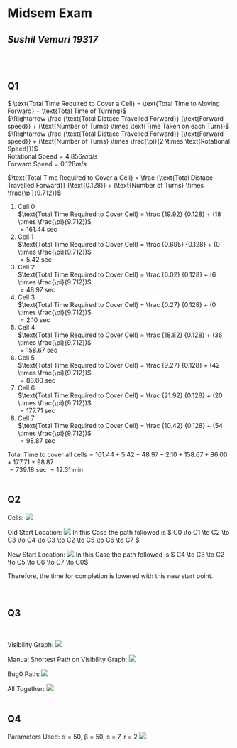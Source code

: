 # Midsem Exam
## *Sushil Vemuri 19317*
<br/>
<br/>

## Q1
$ \text{Total Time Required to Cover a Cell} =  \text{Total Time to Moving Forward} + \text{Total Time of Turning}$  
$\Rightarrow \frac {\text{Total Distace Travelled Forward}} {\text{Forward speed}} + (\text{Number of Turns} \times \text{Time Taken on each Turn})$  
$\Rightarrow \frac {\text{Total Distace Travelled Forward}} {\text{Forward speed}} + (\text{Number of Turns} \times \frac{\pi}{2 \times \text{Rotational Speed}})$  
$\text{Rotational Speed} = 4.856 rad/s$  
$\text{Forward Speed} = 0.128 m/s$  

$\text{Total Time Required to Cover a Cell} = \frac {\text{Total Distace Travelled Forward}} {\text{0.128}} + (\text{Number of Turns} \times \frac{\pi}{9.712})$
<br/>

1. Cell 0  
$\text{Total Time Required to Cover Cell} = \frac {19.92} {0.128} + (18 \times \frac{\pi}{9.712})$  
$= 161.44 \text{ sec}$
1. Cell 1  
$\text{Total Time Required to Cover Cell} = \frac {0.695} {0.128} + (0 \times \frac{\pi}{9.712})$  
$= 5.42\text{ sec}$
1. Cell 2  
$\text{Total Time Required to Cover Cell} = \frac {6.02} {0.128} + (6 \times \frac{\pi}{9.712})$  
$= 48.97\text{ sec}$
1. Cell 3  
$\text{Total Time Required to Cover Cell} = \frac {0.27} {0.128} + (0 \times \frac{\pi}{9.712})$  
$= 2.10\text{ sec}$
1. Cell 4  
$\text{Total Time Required to Cover Cell} = \frac {18.82} {0.128} + (36 \times \frac{\pi}{9.712})$  
$= 158.67\text{ sec}$
1. Cell 5  
$\text{Total Time Required to Cover Cell} = \frac {9.27} {0.128} + (42 \times \frac{\pi}{9.712})$  
$= 86.00\text{ sec}$
1. Cell 6  
$\text{Total Time Required to Cover Cell} = \frac {21.92} {0.128} + (20 \times \frac{\pi}{9.712})$  
$= 177.71\text{ sec}$
1. Cell 7  
$\text{Total Time Required to Cover Cell} = \frac {10.42} {0.128} + (54 \times \frac{\pi}{9.712})$  
$= 98.87\text{ sec}$  
  
$\text{Total Time to cover all cells} = 161.44+5.42+48.97+2.10+158.67+86.00+177.71+98.87$  
$= 739.18\text{ sec}$
$= 12.31\text{ min}$
</br>
</br>

## Q2
Cells:
![](imgs/q7_1.png)
</br>

Old Start Location:
![](imgs/ms_q2_1.png)
In this Case the path followed is  $ C0 \to C1 \to C2 \to C3 \to C4 \to C3 \to C2 \to C5 \to C6 \to C7 $
</br>

New Start Location:
![](imgs/ms_q2_2.png)
In this Case the path followed is  $ C4 \to C3 \to C2 \to C5 \to C6 \to C7 \to C0$
</br>

Therefore, the time for completion is lowered with this new start point.  
</br>
</br>

## Q3
</br>

Visibility Graph:
![](imgs/ms_q3_1.png)
</br>

Manual Shortest Path on Visibility Graph:
![](imgs/ms_q3_2.png)
</br>

Bug0 Path:
![](imgs/ms_q3_3.png)
</br>

All Together:
![](imgs/ms_q3_4.png)
</br>
</br>

## Q4
Parameters Used:  α = 50, β = 50, s = 7, r = 2
![](imgs/Q4_1.png)